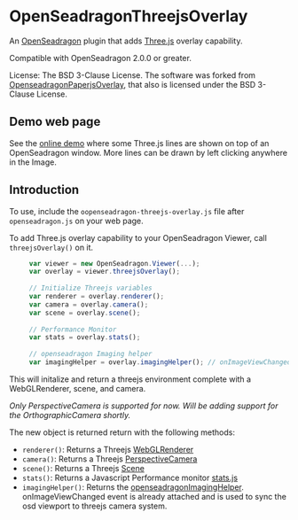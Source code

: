 # OpenSeadragonThreejsOverlay

An [OpenSeadragon](http://openseadragon.github.io) plugin that adds [Three.js](https://threejs.org) overlay capability.

Compatible with OpenSeadragon 2.0.0 or greater.

License: The BSD 3-Clause License. The software was forked from [OpenseadragonPaperjsOverlay](https://github.com/eriksjolund/OpenSeadragonPaperjsOverlay), that also is licensed under the BSD 3-Clause License.

## Demo web page

See the [online demo](https://fervent-snyder-c66537.netlify.com/)
where some Three.js lines are shown on top of an OpenSeadragon window. More lines can be drawn by left clicking anywhere in the Image.

## Introduction

To use, include the `oopenseadragon-threejs-overlay.js` file after `openseadragon.js` on your web page.
   
To add Three.js overlay capability to your OpenSeadragon Viewer, call `threejsOverlay()` on it. 

`````javascript
     var viewer = new OpenSeadragon.Viewer(...);
     var overlay = viewer.threejsOverlay();
     
     // Initialize Threejs variables
     var renderer = overlay.renderer();
     var camera = overlay.camera();
     var scene = overlay.scene();
     
     // Performance Monitor
     var stats = overlay.stats();
     
     // openseadragon Imaging helper
     var imagingHelper = overlay.imagingHelper(); // onImageViewChanged already attached
`````

This will initalize and return a threejs environment complete with a WebGLRenderer, scene, and camera.

_Only PerspectiveCamera is supported for now. Will be adding support for the OrthographicCamera shortly._

The new object is returned return with the following methods:

* `renderer()`: Returns a Threejs [WebGLRenderer](https://threejs.org/docs/#api/en/renderers/WebGLRenderer)
* `camera()`: Returns a Threejs [PerspectiveCamera](https://threejs.org/docs/#api/en/cameras/PerspectiveCamera)
* `scene()`: Returns a Threejs [Scene](https://threejs.org/docs/#api/en/scenes/Scene)
* `stats()`: Returns a Javascript Performance monitor [stats.js](https://github.com/mrdoob/stats.js/)
* `imagingHelper()`: Returns the [openseadragonImagingHelper](https://github.com/msalsbery/OpenSeadragonImagingHelper). onImageViewChanged event is already attached and is used to sync the osd viewport to threejs camera system.
